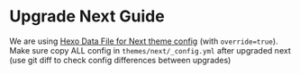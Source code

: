 # Upgrade Next Guide
We are using [Hexo Data File for Next theme config](https://github.com/theme-next/hexo-theme-next/blob/master/docs/DATA-FILES.md#option-2-next-way) (with `override=true`). Make sure copy ALL config in `themes/next/_config.yml` after upgraded next (use git diff to check config differences between upgrades)